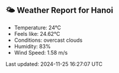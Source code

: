 <!-- WEATHER-START -->
## 🌤 Weather Report for Hanoi

- Temperature: 24°C
- Feels like: 24.62°C
- Conditions: overcast clouds
- Humidity: 83%
- Wind Speed: 1.58 m/s

Last updated: 2024-11-25 16:27:07 UTC
<!-- WEATHER-END -->
